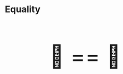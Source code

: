 # Equality

<div style="display: flex; justify-content: center; gap: 20px;">
<div style="font-size: 5.0em;">

🥤 == 🥤

</div>
</div>
